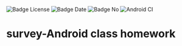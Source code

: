 ![Badge License](https://img.shields.io/github/license/VortexMashiro/survey)
![Badge Date](https://img.shields.io/badge/Homework-200222-blue)
![Badge No](https://img.shields.io/badge/Identifier-002-blue)
![Android CI](https://github.com/VortexMashiro/android-guess/workflows/Android%20CI/badge.svg)
# survey-Android class homework
